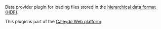 Data provider plugin for loading files stored in the [hierarchical data format (HDF)](http://www.hdfgroup.org/).

This plugin is part of the [Caleydo Web platform](http://caleydo.org/documentation).
